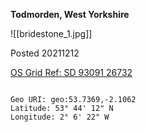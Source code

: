 **Todmorden, West Yorkshire**

![[bridestone_1.jpg]]

Posted 20211212

[OS Grid Ref: SD 93091 26732](https://osmaps.ordnancesurvey.co.uk/53.73693,-2.10622,14/pin)

```

Geo URI: geo:53.7369,-2.1062
Latitude: 53° 44' 12" N
Longitude: 2° 6' 22" W
    
```